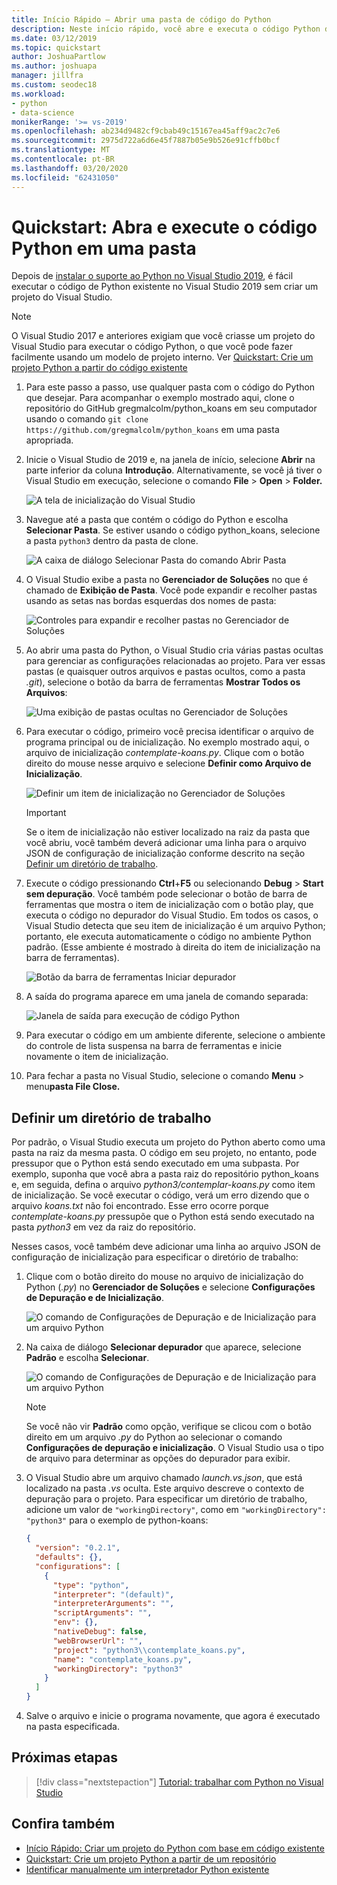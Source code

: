 ```yaml
---
title: Início Rápido – Abrir uma pasta de código do Python
description: Neste início rápido, você abre e executa o código Python de uma pasta sem usar um projeto do Visual Studio (apenas Visual Studio 2019).
ms.date: 03/12/2019
ms.topic: quickstart
author: JoshuaPartlow
ms.author: joshuapa
manager: jillfra
ms.custom: seodec18
ms.workload:
- python
- data-science
monikerRange: '>= vs-2019'
ms.openlocfilehash: ab234d9482cf9cbab49c15167ea45aff9ac2c7e6
ms.sourcegitcommit: 2975d722a6d6e45f7887b05e9b526e91cffb0bcf
ms.translationtype: MT
ms.contentlocale: pt-BR
ms.lasthandoff: 03/20/2020
ms.locfileid: "62431050"
---
```

# <a name="quickstart-open-and-run-python-code-in-a-folder"></a>Quickstart: Abra e execute o código Python em uma pasta

Depois de [instalar o suporte ao Python no Visual Studio 2019](installing-python-support-in-visual-studio.md), é fácil executar o código de Python existente no Visual Studio 2019 sem criar um projeto do Visual Studio.

> [!Note]
> O Visual Studio 2017 e anteriores exigiam que você criasse um projeto do Visual Studio para executar o código Python, o que você pode fazer facilmente usando um modelo de projeto interno. Ver [Quickstart: Crie um projeto Python a partir do código existente](quickstart-01-python-in-visual-studio-project-from-existing-code.md)

1. Para este passo a passo, use qualquer pasta com o código do Python que desejar. Para acompanhar o exemplo mostrado aqui, clone o repositório do GitHub gregmalcolm/python_koans em seu computador usando o comando `git clone https://github.com/gregmalcolm/python_koans` em uma pasta apropriada.

1. Inicie o Visual Studio de 2019 e, na janela de início, selecione **Abrir** na parte inferior da coluna **Introdução**. Alternativamente, se você já tiver o Visual Studio em execução, selecione o comando **File** > **Open** > **Folder.**

    ![A tela de inicialização do Visual Studio](media/quickstart-open-folder/01-open-local-folder.png)

1. Navegue até a pasta que contém o código do Python e escolha **Selecionar Pasta**. Se estiver usando o código python_koans, selecione a pasta `python3` dentro da pasta de clone.

    ![A caixa de diálogo Selecionar Pasta do comando Abrir Pasta](media/quickstart-open-folder/02-select-folder.png)

1. O Visual Studio exibe a pasta no **Gerenciador de Soluções** no que é chamado de **Exibição de Pasta**. Você pode expandir e recolher pastas usando as setas nas bordas esquerdas dos nomes de pasta:

    ![Controles para expandir e recolher pastas no Gerenciador de Soluções](media/quickstart-open-folder/03-expand-collapse-folders.png)

1. Ao abrir uma pasta do Python, o Visual Studio cria várias pastas ocultas para gerenciar as configurações relacionadas ao projeto. Para ver essas pastas (e quaisquer outros arquivos e pastas ocultos, como a pasta *.git*), selecione o botão da barra de ferramentas **Mostrar Todos os Arquivos**:

    ![Uma exibição de pastas ocultas no Gerenciador de Soluções](media/quickstart-open-folder/05-view-hidden-folders.png)

1. Para executar o código, primeiro você precisa identificar o arquivo de programa principal ou de inicialização. No exemplo mostrado aqui, o arquivo de inicialização *contemplate-koans.py*. Clique com o botão direito do mouse nesse arquivo e selecione **Definir como Arquivo de Inicialização**.

    ![Definir um item de inicialização no Gerenciador de Soluções](media/quickstart-open-folder/06-set-as-startup-item-command.png)

    > [!Important]
    > Se o item de inicialização não estiver localizado na raiz da pasta que você abriu, você também deverá adicionar uma linha para o arquivo JSON de configuração de inicialização conforme descrito na seção [Definir um diretório de trabalho](#set-a-working-directory).

1. Execute o código pressionando **Ctrl**+**F5** ou selecionando **Debug** > **Start sem depuração**. Você também pode selecionar o botão de barra de ferramentas que mostra o item de inicialização com o botão play, que executa o código no depurador do Visual Studio. Em todos os casos, o Visual Studio detecta que seu item de inicialização é um arquivo Python; portanto, ele executa automaticamente o código no ambiente Python padrão. (Esse ambiente é mostrado à direita do item de inicialização na barra de ferramentas).

    ![Botão da barra de ferramentas Iniciar depurador](media/quickstart-open-folder/07-start-debug-toolbar.png)

1. A saída do programa aparece em uma janela de comando separada:

    ![Janela de saída para execução de código Python](media/quickstart-open-folder/08-result-window.png)

1. Para executar o código em um ambiente diferente, selecione o ambiente do controle de lista suspensa na barra de ferramentas e inicie novamente o item de inicialização.

1. Para fechar a pasta no Visual Studio, selecione o comando **Menu** > menu**pasta File Close.**

## <a name="set-a-working-directory"></a>Definir um diretório de trabalho

Por padrão, o Visual Studio executa um projeto do Python aberto como uma pasta na raiz da mesma pasta. O código em seu projeto, no entanto, pode pressupor que o Python está sendo executado em uma subpasta. Por exemplo, suponha que você abra a pasta raiz do repositório python_koans e, em seguida, defina o arquivo *python3/contemplar-koans.py* como item de inicialização. Se você executar o código, verá um erro dizendo que o arquivo *koans.txt* não foi encontrado. Esse erro ocorre porque *contemplate-koans.py* pressupõe que o Python está sendo executado na pasta *python3* em vez da raiz do repositório.

Nesses casos, você também deve adicionar uma linha ao arquivo JSON de configuração de inicialização para especificar o diretório de trabalho:

1. Clique com o botão direito do mouse no arquivo de inicialização do Python (*.py*) no **Gerenciador de Soluções** e selecione **Configurações de Depuração e de Inicialização**.

    ![O comando de Configurações de Depuração e de Inicialização para um arquivo Python](media/quickstart-open-folder/09-debug-launch-settings-menu-command.png)

1. Na caixa de diálogo **Selecionar depurador** que aparece, selecione **Padrão** e escolha **Selecionar**.

    ![O comando de Configurações de Depuração e de Inicialização para um arquivo Python](media/quickstart-open-folder/10-select-debugger.png)

    > [!Note]
    > Se você não vir **Padrão** como opção, verifique se clicou com o botão direito em um arquivo *.py* do Python ao selecionar o comando **Configurações de depuração e inicialização**. O Visual Studio usa o tipo de arquivo para determinar as opções do depurador para exibir.

1. O Visual Studio abre um arquivo chamado *launch.vs.json*, que está localizado na pasta *.vs* oculta. Este arquivo descreve o contexto de depuração para o projeto. Para especificar um diretório de trabalho, adicione um valor de `"workingDirectory"`, como em `"workingDirectory": "python3"` para o exemplo de python-koans:

    ```json
    {
      "version": "0.2.1",
      "defaults": {},
      "configurations": [
        {
          "type": "python",
          "interpreter": "(default)",
          "interpreterArguments": "",
          "scriptArguments": "",
          "env": {},
          "nativeDebug": false,
          "webBrowserUrl": "",
          "project": "python3\\contemplate_koans.py",
          "name": "contemplate_koans.py",
          "workingDirectory": "python3"
        }
      ]
    }
    ```

1. Salve o arquivo e inicie o programa novamente, que agora é executado na pasta especificada.

## <a name="next-steps"></a>Próximas etapas

> [!div class="nextstepaction"]
> [Tutorial: trabalhar com Python no Visual Studio](tutorial-working-with-python-in-visual-studio-step-01-create-project.md)

## <a name="see-also"></a>Confira também

- [Início Rápido: Criar um projeto do Python com base em código existente](quickstart-01-python-in-visual-studio-project-from-existing-code.md)
- [Quickstart: Crie um projeto Python a partir de um repositório](quickstart-03-python-in-visual-studio-project-from-repository.md)
- [Identificar manualmente um interpretador Python existente](managing-python-environments-in-visual-studio.md#manually-identify-an-existing-environment)
